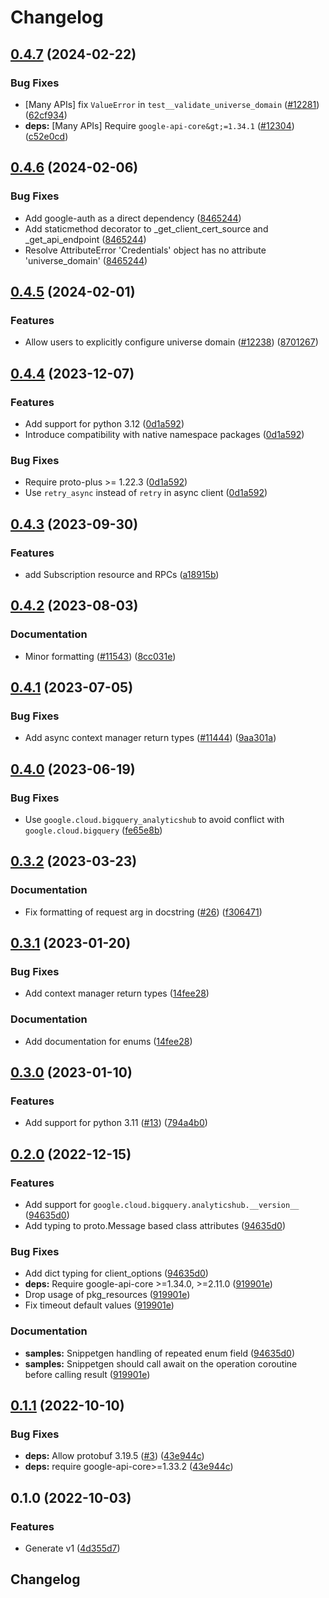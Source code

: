 # Changelog

## [0.4.7](https://github.com/googleapis/google-cloud-python/compare/google-cloud-bigquery-analyticshub-v0.4.6...google-cloud-bigquery-analyticshub-v0.4.7) (2024-02-22)


### Bug Fixes

* [Many APIs] fix `ValueError` in `test__validate_universe_domain` ([#12281](https://github.com/googleapis/google-cloud-python/issues/12281)) ([62cf934](https://github.com/googleapis/google-cloud-python/commit/62cf934b140173d7b39e6c9ffa66e218b98260d4))
* **deps:** [Many APIs] Require `google-api-core&gt;=1.34.1` ([#12304](https://github.com/googleapis/google-cloud-python/issues/12304)) ([c52e0cd](https://github.com/googleapis/google-cloud-python/commit/c52e0cdbddf44c96f642d8d596c5413c4006ba82))

## [0.4.6](https://github.com/googleapis/google-cloud-python/compare/google-cloud-bigquery-analyticshub-v0.4.5...google-cloud-bigquery-analyticshub-v0.4.6) (2024-02-06)


### Bug Fixes

* Add google-auth as a direct dependency ([8465244](https://github.com/googleapis/google-cloud-python/commit/8465244deff230202eebab526092c780c6b60f4e))
* Add staticmethod decorator to _get_client_cert_source and _get_api_endpoint ([8465244](https://github.com/googleapis/google-cloud-python/commit/8465244deff230202eebab526092c780c6b60f4e))
* Resolve AttributeError 'Credentials' object has no attribute 'universe_domain' ([8465244](https://github.com/googleapis/google-cloud-python/commit/8465244deff230202eebab526092c780c6b60f4e))

## [0.4.5](https://github.com/googleapis/google-cloud-python/compare/google-cloud-bigquery-analyticshub-v0.4.4...google-cloud-bigquery-analyticshub-v0.4.5) (2024-02-01)


### Features

* Allow users to explicitly configure universe domain ([#12238](https://github.com/googleapis/google-cloud-python/issues/12238)) ([8701267](https://github.com/googleapis/google-cloud-python/commit/8701267fc9694844b9365024cd59354785247aa0))

## [0.4.4](https://github.com/googleapis/google-cloud-python/compare/google-cloud-bigquery-analyticshub-v0.4.3...google-cloud-bigquery-analyticshub-v0.4.4) (2023-12-07)


### Features

* Add support for python 3.12 ([0d1a592](https://github.com/googleapis/google-cloud-python/commit/0d1a59258112158cea5e55b554b0fe6b6b71fc75))
* Introduce compatibility with native namespace packages ([0d1a592](https://github.com/googleapis/google-cloud-python/commit/0d1a59258112158cea5e55b554b0fe6b6b71fc75))


### Bug Fixes

* Require proto-plus &gt;= 1.22.3 ([0d1a592](https://github.com/googleapis/google-cloud-python/commit/0d1a59258112158cea5e55b554b0fe6b6b71fc75))
* Use `retry_async` instead of `retry` in async client ([0d1a592](https://github.com/googleapis/google-cloud-python/commit/0d1a59258112158cea5e55b554b0fe6b6b71fc75))

## [0.4.3](https://github.com/googleapis/google-cloud-python/compare/google-cloud-bigquery-analyticshub-v0.4.2...google-cloud-bigquery-analyticshub-v0.4.3) (2023-09-30)


### Features

* add Subscription resource and RPCs ([a18915b](https://github.com/googleapis/google-cloud-python/commit/a18915b21668dd9869a2d94c92866613ac041db0))

## [0.4.2](https://github.com/googleapis/google-cloud-python/compare/google-cloud-bigquery-analyticshub-v0.4.1...google-cloud-bigquery-analyticshub-v0.4.2) (2023-08-03)


### Documentation

* Minor formatting ([#11543](https://github.com/googleapis/google-cloud-python/issues/11543)) ([8cc031e](https://github.com/googleapis/google-cloud-python/commit/8cc031e723350890b4ceb6e813f24c4bcde3d65f))

## [0.4.1](https://github.com/googleapis/google-cloud-python/compare/google-cloud-bigquery-analyticshub-v0.4.0...google-cloud-bigquery-analyticshub-v0.4.1) (2023-07-05)


### Bug Fixes

* Add async context manager return types ([#11444](https://github.com/googleapis/google-cloud-python/issues/11444)) ([9aa301a](https://github.com/googleapis/google-cloud-python/commit/9aa301ae6ca3080cae286a19de9cdc1b796ab37d))

## [0.4.0](https://github.com/googleapis/google-cloud-python/compare/google-cloud-bigquery-analyticshub-v0.3.2...google-cloud-bigquery-analyticshub-v0.4.0) (2023-06-19)


### Bug Fixes

* Use `google.cloud.bigquery_analyticshub` to avoid conflict with `google.cloud.bigquery` ([fe65e8b](https://github.com/googleapis/google-cloud-python/commit/fe65e8b71b187b0825afcd6a7697280302b7d2fe))

## [0.3.2](https://github.com/googleapis/python-bigquery-analyticshub/compare/v0.3.1...v0.3.2) (2023-03-23)


### Documentation

* Fix formatting of request arg in docstring ([#26](https://github.com/googleapis/python-bigquery-analyticshub/issues/26)) ([f306471](https://github.com/googleapis/python-bigquery-analyticshub/commit/f306471d6e75de32a430ec8e4fb24ee32a7faba0))

## [0.3.1](https://github.com/googleapis/python-bigquery-analyticshub/compare/v0.3.0...v0.3.1) (2023-01-20)


### Bug Fixes

* Add context manager return types ([14fee28](https://github.com/googleapis/python-bigquery-analyticshub/commit/14fee28c1c34bb90b4877ef1249f41602dd68c85))


### Documentation

* Add documentation for enums ([14fee28](https://github.com/googleapis/python-bigquery-analyticshub/commit/14fee28c1c34bb90b4877ef1249f41602dd68c85))

## [0.3.0](https://github.com/googleapis/python-bigquery-analyticshub/compare/v0.2.0...v0.3.0) (2023-01-10)


### Features

* Add support for python 3.11 ([#13](https://github.com/googleapis/python-bigquery-analyticshub/issues/13)) ([794a4b0](https://github.com/googleapis/python-bigquery-analyticshub/commit/794a4b0567287ff3472e0ea5a84d6e16a998d63e))

## [0.2.0](https://github.com/googleapis/python-bigquery-analyticshub/compare/v0.1.1...v0.2.0) (2022-12-15)


### Features

* Add support for `google.cloud.bigquery.analyticshub.__version__` ([94635d0](https://github.com/googleapis/python-bigquery-analyticshub/commit/94635d09004db127100aa73656436be8cb11b400))
* Add typing to proto.Message based class attributes ([94635d0](https://github.com/googleapis/python-bigquery-analyticshub/commit/94635d09004db127100aa73656436be8cb11b400))


### Bug Fixes

* Add dict typing for client_options ([94635d0](https://github.com/googleapis/python-bigquery-analyticshub/commit/94635d09004db127100aa73656436be8cb11b400))
* **deps:** Require google-api-core &gt;=1.34.0, >=2.11.0  ([919901e](https://github.com/googleapis/python-bigquery-analyticshub/commit/919901e4a15887b5f9a0bcf8326509d4962f9aab))
* Drop usage of pkg_resources ([919901e](https://github.com/googleapis/python-bigquery-analyticshub/commit/919901e4a15887b5f9a0bcf8326509d4962f9aab))
* Fix timeout default values ([919901e](https://github.com/googleapis/python-bigquery-analyticshub/commit/919901e4a15887b5f9a0bcf8326509d4962f9aab))


### Documentation

* **samples:** Snippetgen handling of repeated enum field ([94635d0](https://github.com/googleapis/python-bigquery-analyticshub/commit/94635d09004db127100aa73656436be8cb11b400))
* **samples:** Snippetgen should call await on the operation coroutine before calling result ([919901e](https://github.com/googleapis/python-bigquery-analyticshub/commit/919901e4a15887b5f9a0bcf8326509d4962f9aab))

## [0.1.1](https://github.com/googleapis/python-bigquery-analyticshub/compare/v0.1.0...v0.1.1) (2022-10-10)


### Bug Fixes

* **deps:** Allow protobuf 3.19.5 ([#3](https://github.com/googleapis/python-bigquery-analyticshub/issues/3)) ([43e944c](https://github.com/googleapis/python-bigquery-analyticshub/commit/43e944c6e9ed24e8ae6b57535de18774e67f9b63))
* **deps:** require google-api-core&gt;=1.33.2 ([43e944c](https://github.com/googleapis/python-bigquery-analyticshub/commit/43e944c6e9ed24e8ae6b57535de18774e67f9b63))

## 0.1.0 (2022-10-03)


### Features

* Generate v1 ([4d355d7](https://github.com/googleapis/python-bigquery-analyticshub/commit/4d355d7157925af7c50f806202d09801a4881a72))

## Changelog
